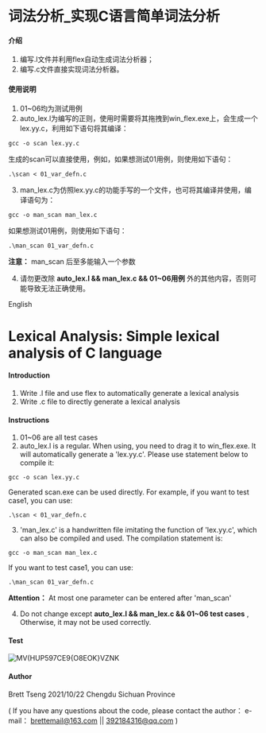 # 词法分析_实现C语言简单词法分析

#### 介绍
1. 编写.l文件并利用flex自动生成词法分析器；
2. 编写.c文件直接实现词法分析器。

#### 使用说明

1.  01~06均为测试用例
2.  auto_lex.l为编写的正则，使用时需要将其拖拽到win_flex.exe上，会生成一个lex.yy.c，利用如下语句将其编译：

```
gcc -o scan lex.yy.c
```
生成的scan可以直接使用，例如，如果想测试01用例，则使用如下语句：

```
.\scan < 01_var_defn.c
```

3.  man_lex.c为仿照lex.yy.c的功能手写的一个文件，也可将其编译并使用，编译语句为：

```
gcc -o man_scan man_lex.c
```
如果想测试01用例，则使用如下语句：

```
.\man_scan 01_var_defn.c
```
 **注意：** man_scan 后至多能输入一个参数

4.  请勿更改除  **auto_lex.l && man_lex.c && 01~06用例**  外的其他内容，否则可能导致无法正确使用。

English
# Lexical Analysis: Simple lexical analysis of C language

#### Introduction
1. Write .l file and use flex to automatically generate a lexical analysis
2. Write .c file to directly generate a lexical analysis

#### Instructions

1.  01~06 are all test cases
2.  auto_lex.l is a regular. When using, you need to drag it to win_flex.exe. It will automatically generate a 'lex.yy.c'.
    Please use statement below to compile it:

```
gcc -o scan lex.yy.c
```
Generated scan.exe can be used directly. For example, if you want to test case1, you can use:

```
.\scan < 01_var_defn.c
```

3.  'man_lex.c' is a handwritten file imitating the function of 'lex.yy.c', which can also be compiled and used. The compilation statement is:

```
gcc -o man_scan man_lex.c
```
If you want to test case1, you can use:

```
.\man_scan 01_var_defn.c
```
 **Attention：** At most one parameter can be entered after 'man_scan' 

4.  Do not change except  **auto_lex.l && man_lex.c && 01~06 test cases** , Otherwise, it may not be used correctly.

#### Test

![MV(HUP597CE9{O8EOK}VZNK](https://user-images.githubusercontent.com/71238790/138584197-92b8c749-9b7d-432e-bf58-14dcae28e19d.png)

#### Author
Brett Tseng  2021/10/22 Chengdu Sichuan Province

( If you have any questions about the code, please contact the author： e-mail： brettemail@163.com || 392184316@qq.com )

